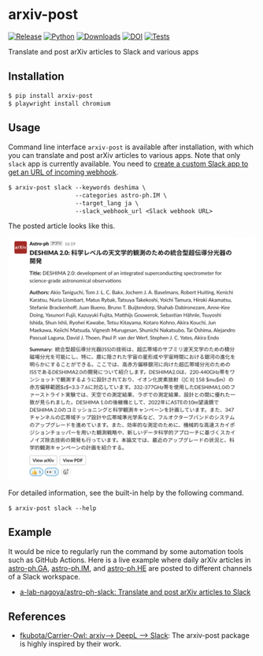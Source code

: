 # arxiv-post

[![Release](https://img.shields.io/pypi/v/arxiv-post?label=Release&color=cornflowerblue&style=flat-square)](https://pypi.org/project/arxiv-post/)
[![Python](https://img.shields.io/pypi/pyversions/arxiv-post?label=Python&color=cornflowerblue&style=flat-square)](https://pypi.org/project/arxiv-post/)
[![Downloads](https://img.shields.io/pypi/dm/arxiv-post?label=Downloads&color=cornflowerblue&style=flat-square)](https://pepy.tech/project/arxiv-post)
[![DOI](https://img.shields.io/badge/DOI-10.5281/zenodo.6127352-cornflowerblue?style=flat-square)](https://doi.org/10.5281/zenodo.6127352)
[![Tests](https://img.shields.io/github/workflow/status/astropenguin/arxiv-post/Tests?label=Tests&style=flat-square)](https://github.com/astropenguin/arxiv-post/actions)

Translate and post arXiv articles to Slack and various apps

## Installation

```shell
$ pip install arxiv-post
$ playwright install chromium
```

## Usage

Command line interface `arxiv-post` is available after installation, with which you can translate and post arXiv articles to various apps.
Note that only `slack` app is currently available.
You need to [create a custom Slack app to get an URL of incoming webhook](https://slack.com/help/articles/115005265063-Incoming-webhooks-for-Slack).

```shell
$ arxiv-post slack --keywords deshima \
                   --categories astro-ph.IM \
                   --target_lang ja \
                   --slack_webhook_url <Slack webhook URL>
```

The posted article looks like this.

![arxiv-post-slack.png](https://raw.githubusercontent.com/astropenguin/arxiv-post/master/docs/_static/arxiv-post-slack.png)

For detailed information, see the built-in help by the following command.

```shell
$ arxiv-post slack --help
```

## Example

It would be nice to regularly run the command by some automation tools such as GitHub Actions.
Here is a live example where daily arXiv articles in [astro-ph.GA](https://arxiv.org/list/astro-ph.GA/new), [astro-ph.IM](https://arxiv.org/list/astro-ph.IM/new), and [astro-ph.HE](https://arxiv.org/list/astro-ph.HE/new) are posted to different channels of a Slack workspace.

- [a-lab-nagoya/astro-ph-slack: Translate and post arXiv articles to Slack](https://github.com/a-lab-nagoya/astro-ph-slack)

## References

- [fkubota/Carrier-Owl: arxiv--> DeepL --> Slack](https://github.com/fkubota/Carrier-Owl): The arxiv-post package is highly inspired by their work.
